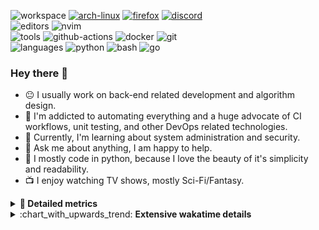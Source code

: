 ![workspace](https://img.shields.io/static/v1?label=&message=workspace:&color=555&style=flat-square)
[![arch-linux](https://img.shields.io/static/v1?logo=arch-linux&label=&message=Arch%20Linux&color=111&logoColor=AAA&style=flat-square)](https://archlinux.org)
[![firefox](https://img.shields.io/static/v1?logo=firefox-browser&label=&message=Firefox&color=111&logoColor=AAA&style=flat-square)](https://mozilla.org/en-US/firefox/)
[![discord](https://img.shields.io/static/v1?logo=discord&label=&message=Discord&color=111&logoColor=AAA&style=flat-square)](https://discord.gg/B8rf3xxgbJ)
<br>
![editors](https://img.shields.io/static/v1?label=&message=editors:&color=555&style=flat-square)
![nvim](https://img.shields.io/static/v1?logo=neovim&label=&message=NeoVim&color=111&logoColor=AAA&style=flat-square)
<br>
![tools](https://img.shields.io/static/v1?label=&message=tools:&color=555&style=flat-square)
![github-actions](https://img.shields.io/static/v1?logo=github-actions&label=&message=github%20actions&color=111&logoColor=AAA&style=flat-square)
![docker](https://img.shields.io/static/v1?logo=docker&label=&message=docker&color=111&logoColor=AAA&style=flat-square)
![git](https://img.shields.io/static/v1?logo=git&label=&message=git&color=111&logoColor=AAA&style=flat-square)
<br>
![languages](https://img.shields.io/static/v1?label=&message=languages:&color=555&style=flat-square)
![python](https://img.shields.io/static/v1?logo=python&label=&message=python&color=111&logoColor=AAA&style=flat-square&link=)
![bash](https://img.shields.io/static/v1?logo=gnu-bash&label=&message=bash&color=111&logoColor=AAA&style=flat-square)
![go](https://img.shields.io/static/v1?logo=rust&label=&message=rust&color=111&logoColor=AAA&style=flat-square)

<!-- Load profile visitor count, but don't display it, keep it as a private stat, no need to show off (888)-->
[](https://visitor-badge.glitch.me/badge?page_id=ItsDrike.ItsDrike)

### Hey there 👋

- :neutral_face: I usually work on back-end related development and algorithm design.
- :man: I'm addicted to automating everything and a huge advocate of CI workflows, unit testing, and other DevOps related technologies.
- :seedling: Currently, I'm learning about system administration and security.
- :speech_balloon: Ask me about anything, I am happy to help.
- :snake: I mostly code in python, because I love the beauty of it's simplicity and readability.
- :tv: I enjoy watching TV shows, mostly Sci-Fi/Fantasy.

<details>
 <summary> <b>📌 Detailed metrics</b></summary>
 
 <table>
  <tr>
    <th>🙋 Profile Details</th>
    <th>🧮 Repositories traffic</th>
  </tr>
  <tr>
   <td>
     <img alt="" width="400" src="https://github.com/ItsDrike/ItsDrike/blob/master/metrics/profile.svg">
   </td>
   <td>
     <img alt="" width="400" src="https://github.com/ItsDrike/ItsDrike/blob/master/metrics/repositories.svg">
   </td>
  </tr>
  <tr>
    <th>📅 Isometric commit calendar</th>
    <th>🈷️ Most used languages</th>
  </tr>
  <tr>
    <td align="center">
      <img alt="" width="400" src="https://github.com/ItsDrike/ItsDrike/blob/master/metrics/isocalendar.svg">
    </td>
    <td>
      <img alt="" width="400" src="https://github.com/ItsDrike/ItsDrike/blob/master/metrics/languages.svg">
    </td>
  </tr>
  <tr>
   <th>♐ Code snippet of the day</th>
   <th>🌟 Recently starred repositories</th>
  </tr>
  <tr>
   <td align="center">
    <img alt="" width="400" src="https://github.com/ItsDrike/ItsDrike/blob/master/metrics/code_snippet.svg">
   </td>
   <td align="center">
    <img alt="" width="400" src="https://github.com/ItsDrike/ItsDrike/blob/master/metrics/starred_repos.svg">
   </td>
  </tr>
  <tr>
    <th>💡 Coding habits</th>
    <th>⏰ WakaTime plugin</th>
  </tr>
  <tr>
   <td align="center">
    <img alt="" width="400" src="https://github.com/ItsDrike/ItsDrike/blob/master/metrics/habits.svg">
   </td>
   <td align="center">
     <img alt="" width="400" src="https://github.com/ItsDrike/ItsDrike/blob/master/metrics/wakatime.svg">
   </td>
  </tr>
 </table>
</details>

<details>
 <summary>:chart_with_upwards_trend: <b>Extensive wakatime details</b></summary>
 
<!--START_SECTION:waka-->
![Code Time](http://img.shields.io/badge/Code%20Time-3%2C688%20hrs%207%20mins-blue)

**I'm a Night 🦉** 

```text
🌞 Morning                1035 commits        ██░░░░░░░░░░░░░░░░░░░░░░░   09.88 % 
🌆 Daytime                3103 commits        ███████░░░░░░░░░░░░░░░░░░   29.63 % 
🌃 Evening                3867 commits        █████████░░░░░░░░░░░░░░░░   36.92 % 
🌙 Night                  2469 commits        ██████░░░░░░░░░░░░░░░░░░░   23.57 % 
```
📅 **I'm Most Productive on Monday** 

```text
Monday                   1916 commits        █████░░░░░░░░░░░░░░░░░░░░   18.29 % 
Tuesday                  1603 commits        ████░░░░░░░░░░░░░░░░░░░░░   15.30 % 
Wednesday                1395 commits        ███░░░░░░░░░░░░░░░░░░░░░░   13.32 % 
Thursday                 1304 commits        ███░░░░░░░░░░░░░░░░░░░░░░   12.45 % 
Friday                   1195 commits        ███░░░░░░░░░░░░░░░░░░░░░░   11.41 % 
Saturday                 1256 commits        ███░░░░░░░░░░░░░░░░░░░░░░   11.99 % 
Sunday                   1805 commits        ████░░░░░░░░░░░░░░░░░░░░░   17.23 % 
```


📊 **This Week I Spent My Time On** 

```text
💬 Programming Languages: 
Python                   7 hrs 7 mins        ████████████████░░░░░░░░░   63.83 % 
YAML                     1 hr 46 mins        ████░░░░░░░░░░░░░░░░░░░░░   15.87 % 
Lua                      49 mins             ██░░░░░░░░░░░░░░░░░░░░░░░   07.32 % 
Git                      31 mins             █░░░░░░░░░░░░░░░░░░░░░░░░   04.77 % 
Markdown                 28 mins             █░░░░░░░░░░░░░░░░░░░░░░░░   04.26 % 

🔥 Editors: 
Neovim                   11 hrs 10 mins      █████████████████████████   100.00 % 

💻 Operating System: 
Linux                    11 hrs 10 mins      █████████████████████████   100.00 % 
```

**I Mostly Code in Python** 

```text
Python                   51 repos            ███████████████████░░░░░░   75.00 % 
C++                      4 repos             █░░░░░░░░░░░░░░░░░░░░░░░░   05.88 % 
Lua                      3 repos             █░░░░░░░░░░░░░░░░░░░░░░░░   04.41 % 
PHP                      1 repo              ░░░░░░░░░░░░░░░░░░░░░░░░░   01.47 % 
C#                       1 repo              ░░░░░░░░░░░░░░░░░░░░░░░░░   01.47 % 
```




 Last Updated on 17/08/2023 01:16:26 UTC
<!--END_SECTION:waka-->

</details>
